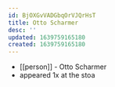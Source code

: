 ```yaml
---
id: BjOXGvVADGbqOrVJQrHsT
title: Otto Scharmer
desc: ''
updated: 1639759165180
created: 1639759165180
---
```



- [[person]] - Otto Scharmer
- appeared 1x at the stoa
